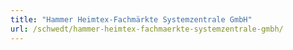 ```yaml
---
title: "Hammer Heimtex-Fachmärkte Systemzentrale GmbH"
url: /schwedt/hammer-heimtex-fachmaerkte-systemzentrale-gmbh/
---
```

